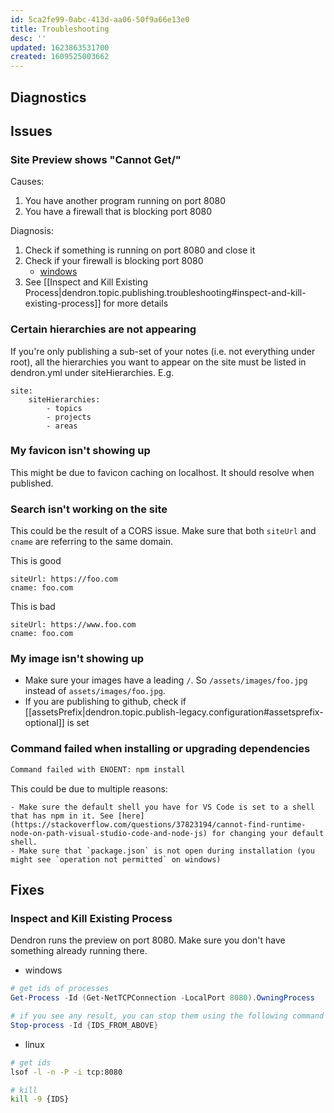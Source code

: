 ```yaml
---
id: 5ca2fe99-0abc-413d-aa06-50f9a66e13e0
title: Troubleshooting
desc: ''
updated: 1623863531700
created: 1609525003662
---
```


## Diagnostics

## Issues

### Site Preview shows "Cannot Get/"

Causes:

1. You have another program running on port 8080
2. You have a firewall that is blocking port 8080

Diagnosis:

1. Check if something is running on port 8080 and close it
2. Check if your firewall is blocking port 8080
   - [windows](https://windowsreport.com/is-windows-firewall-blocking-port-program/)
3. See [[Inspect and Kill Existing Process|dendron.topic.publishing.troubleshooting#inspect-and-kill-existing-process]] for more details

### Certain hierarchies are not appearing

If you're only publishing a sub-set of your notes (i.e. not everything under root), all the hierarchies you want to appear on the site must be listed in dendron.yml under siteHierarchies. E.g.
```
site: 
    siteHierarchies:
        - topics
        - projects
        - areas
```

### My favicon isn't showing up

This might be due to favicon caching on localhost. It should resolve when published.

### Search isn't working on the site

This could be the result of a CORS issue. Make sure that both `siteUrl` and `cname` are referring to the same domain.

This is good

```
siteUrl: https://foo.com
cname: foo.com
```

This is bad

```
siteUrl: https://www.foo.com
cname: foo.com
```

### My image isn't showing up

- Make sure your images have a leading `/`. So `/assets/images/foo.jpg` instead of `assets/images/foo.jpg`.
- If you are publishing to github, check if [[assetsPrefix|dendron.topic.publish-legacy.configuration#assetsprefix-optional]] is set

### Command failed when installing or upgrading dependencies

```bash
Command failed with ENOENT: npm install 
```

This could be due to multiple reasons:

```
- Make sure the default shell you have for VS Code is set to a shell that has npm in it. See [here](https://stackoverflow.com/questions/37823194/cannot-find-runtime-node-on-path-visual-studio-code-and-node-js) for changing your default shell.
- Make sure that `package.json` is not open during installation (you might see `operation not permitted` on windows)
```

## Fixes

### Inspect and Kill Existing Process

Dendron runs the preview on port 8080. Make sure you don't have something already running there.

- windows
```powershell
# get ids of processes
Get-Process -Id (Get-NetTCPConnection -LocalPort 8080).OwningProcess

# if you see any result, you can stop them using the following command
Stop-process -Id {IDS_FROM_ABOVE}
```

- linux
```bash
# get ids
lsof -l -n -P -i tcp:8080 

# kill
kill -9 {IDS}
```
